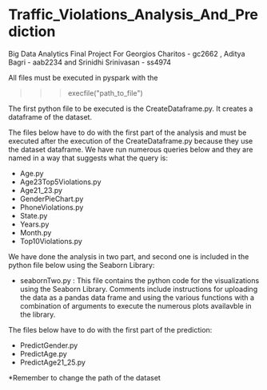 # Traffic_Violations_Analysis_And_Prediction
Big Data Analytics Final Project For Georgios Charitos - gc2662 , Aditya Bagri - aab2234 and Srinidhi Srinivasan - ss4974

All files must be executed in pyspark with the

>>>execfile("path_to_file")

The first python file to be executed is the CreateDataframe.py. It creates a dataframe of the dataset.

The files below have to do with the first part of the analysis and must be executed after the execution of the CreateDataframe.py because they use the dataset dataframe. We have run numerous queries below and they are named in a way that suggests what the query is: 

 - Age.py
 - Age23Top5Violations.py
 - Age21_23.py
 - GenderPieChart.py
 - PhoneViolations.py
 - State.py
 - Years.py
 - Month.py
 - Top10Violations.py

We have done the analysis in two part, and second one is included in the python file below using the Seaborn Library:

 - seabornTwo.py : This file contains the python code for the visualizations using the Seaborn Library. Comments include instructions for uploading the data as a pandas data frame and using the various functions with a combination of arguments to execute the numerous plots availavble in the library.

The files below have to do with the first part of the prediction:

 - PredictGender.py
 - PredictAge.py
 - PredictAge21_25.py

*Remember to change the path of the dataset
